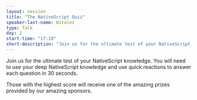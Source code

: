 ```yaml
---
layout: session
title: "The NativeScript Quiz"
speaker-last-name: Witalec
type: Talk
day: 2
start-time: "17:10"
short-description: "Join us for the ultimate test of your NativeScript knowledge."
---
```


Join us for the ultimate test of your NativeScript knowledge.
You will need to use your deep NativeScript knowledge and use quick reactions to answer each question in 30 seconds.

Those with the highest score will receive one of the amazing prizes provided by our amazing sponsors.